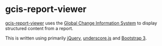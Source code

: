 gcis-report-viewer
===================

[gcis-report-viewer](http://bduggan.github.io/gcis-report-viewer/)
uses the [Global Change Information System](http://data.globalchange.gov)
to display structured content from a report.

This is written using primarily [jQuery](http://jquery.com),
 [underscore.js](http://underscorejs.org) and [Bootstrap 3](http://getbootstrap.com).

